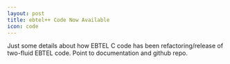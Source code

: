 ```yaml
---
layout: post
title: ebtel++ Code Now Available
icon: code
---
```

Just some details about how EBTEL C code has been refactoring/release of two-fluid EBTEL code. Point to documentation and github repo.
